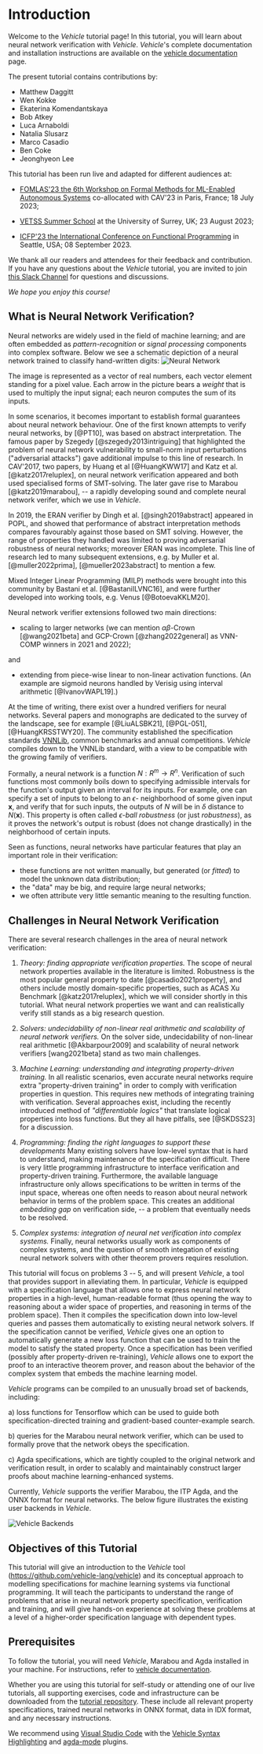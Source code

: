 # Introduction

Welcome to the *Vehicle* tutorial page!
In this tutorial, you will learn about neural network verification with *Vehicle*. *Vehicle*'s complete documentation and installation instructions are available on the [vehicle documentation](https://vehicle-lang.readthedocs.io/en/latest/installation.html) page.

The present tutorial contains contributions by:

- Matthew Daggitt
- Wen Kokke
- Ekaterina Komendantskaya
- Bob Atkey
- Luca Arnaboldi
- Natalia Slusarz
- Marco Casadio
- Ben Coke
- Jeonghyeon Lee

This tutorial has been run live and adapted for different audiences at:

- [FOMLAS'23 the 6th Workshop on Formal Methods for ML-Enabled Autonomous Systems](https://fomlas2023.wixsite.com/fomlas2023) co-allocated with CAV'23 in Paris, France; 18 July 2023;

- [VETSS Summer School](https://wp.doc.ic.ac.uk/vss/) at the University of Surrey, UK; 23 August 2023;

- [ICFP'23 the International Conference on Functional Programming](https://icfp23.sigplan.org/) in Seattle, USA; 08 September 2023.

We thank all our readers and attendees for their feedback and contribution. If you have any questions about the *Vehicle* tutorial, you are invited to join [this Slack Channel](https://join.slack.com/t/newworkspace-q484682/shared_invite/zt-1zhh8ql35-arcDaG0961BsI1nCcOWyEQ) for questions and discussions.

_We hope you enjoy this course!_

## What is Neural Network Verification?

Neural networks are widely used in the field of machine learning; and are often embedded as _pattern-recognition_ or _signal processing_ components into complex software. Below we see a schematic depiction of a neural network trained to classify hand-written digits:
![Neural Network](images/mnist_classification.png)

The image is represented as a vector of real numbers, each vector element standing for a pixel value. Each arrow in the picture bears a _weight_ that is used to multiply the input signal; each neuron computes the sum of its inputs.

In some scenarios, it becomes important to establish formal guarantees about neural network behaviour. One of the first known attempts to verify neural networks, by [@PT10], was based on abstract interpretation.
The famous paper by Szegedy [@szegedy2013intriguing] that highlighted the problem of neural network vulnerability to small-norm input perturbations ("adversarial attacks") gave additional impulse to this line of research. In CAV'2017, two papers, by Huang et al [@HuangKWW17] and
Katz et al. [@katz2017reluplex], on neural network verification appeared and both used specialised forms of SMT-solving. The later gave rise
to Marabou [@katz2019marabou], -- a rapidly developing sound and complete neural network verifer, which we use in *Vehicle*.

In 2019, the ERAN verifier by Dingh et al. [@singh2019abstract] appeared in POPL, and showed that performance of abstract interpretation methods
compares favourably against those based on SMT solving. However, the range of properties they handled was limited to proving adversarial robustness of neural networks; moreover ERAN was incomplete.
This line of research led to many subsequent extensions, e.g. by Muller et al. [@muller2022prima], [@mueller2023abstract] to mention a few.

Mixed Integer Linear Programming (MILP) methods were brought into this community by Bastani et al. [@BastaniILVNC16], and were further developed into working tools, e.g. Venus [@BotoevaKKLM20].

Neural network verifier extensions followed two main directions:

- scaling to larger networks (we can mention $\alpha\beta$-Crown [@wang2021beta] and GCP-Crown [@zhang2022general] as VNN-COMP winners in 2021 and 2022);

and

- extending from piece-wise linear to non-linear activation functions. (An example are sigmoid neurons handled by Verisig using interval arithmetic [@IvanovWAPL19].)

At the time of writing, there exist over a hundred verifiers for neural networks. Several papers and monographs are dedicated to the survey of the landscape, see for example [@LiuALSBK21], [@PGL-051], [@HuangKRSSTWY20]. The community established the specification standards [VNNLib](https://www.vnnlib.org/), common benchmarks and annual competitions. *Vehicle* compiles down to the VNNLib standard, with a view to be compatible with the growing family of verifiers.

Formally, a neural network is a function $N : R^m \rightarrow R^n$. Verification of such functions most commonly boils down to specifying admissible intervals for the function's output given an interval for its inputs. For example, one can specify a set of inputs to belong to an $\epsilon$- neighborhood of some given input $\mathbf{x}$, and verify that for such inputs, the outputs of $N$ will be in $\delta$ distance to $N(\mathbf{x})$. This property is often called $\epsilon$_-ball robustness_ (or just _robustness_), as it proves the network's output is robust (does not change drastically) in the neighborhood of certain inputs.

Seen as functions, neural networks have particular features that play an important role in their verification:

- these functions are not written manually, but generated (or _fitted_) to model the unknown data distribution;
- the "data" may be big, and require large neural networks;
- we often attribute very little semantic meaning to the resulting function.

## Challenges in Neural Network Verification

There are several research challenges in the area of neural network verification:

1. _Theory: finding appropriate verification properties._ The scope of neural network properties available in the literature is limited. Robustness is the most popular general property to date [@casadio2021property], and others include mostly domain-specific properties, such as ACAS Xu Benchmark [@katz2017reluplex], which we will consider shortly in this tutorial. What neural network properties we want and can realistically verify still stands as a big research question.

2. _Solvers: undecidability of non-linear real arithmetic and scalability of neural network verifiers._ On the solver side, undecidability of non-linear real arithmetic [@Akbarpour2009] and scalability of neural network verifiers [wang2021beta] stand as two main challenges.

3. _Machine Learning: understanding and integrating property-driven training._ In all realistic scenarios, even accurate neural networks require extra "property-driven training" in order to comply with verification properties in question. This requires new methods of integrating training with verification. Several approaches exist, including the recently introduced method of _"differentiable logics"_ that translate logical properties into loss functions. But they all have pitfalls, see [@SKDSS23] for a discussion.

4. _Programming: finding the right languages to support these developments_ Many existing solvers have low-level syntax that is hard to understand, making maintenance of the specification difficult. There is very little programming infrastructure to interface verification and property-driven training. Furthermore, the available language infrastructure only allows specifications to be written in terms of the input space, whereas one often needs to reason about neural network behavior in terms of the problem space. This creates an additional _embedding gap_ on verification side, -- a problem that eventually needs to be resolved.

5. _Complex systems: integration of neural net verification into complex systems._ Finally, neural networks usually work as components of complex systems, and the question of smooth integation of existing neural network solvers with other theorem provers requires resolution.

This tutorial will focus on problems 3 -- 5, and will present *Vehicle*, a tool that provides support in alleviating them. In particular, *Vehicle* is equipped with a specification language that allows one to express neural network properties in a high-level, human-readable format (thus opening the way to reasoning about a wider space of properties, and reasoning in terms of the problem space). Then it compiles the specification down into low-level queries and passes them automatically to existing neural network solvers. If the specification cannot be verified, *Vehicle* gives one an option to automatically generate a new loss function that can be used to train the model to satisfy the stated property. Once a specification has been verified (possibly after property-driven re-training), *Vehicle* allows one to export the proof to an interactive theorem prover, and reason about the behavior of the complex system that embeds the machine learning model.

*Vehicle* programs can be compiled to an unusually broad set of backends,
including:

a) loss functions for Tensorflow which can be used to guide
both specification-directed training and gradient-based counter-example
search.

b) queries for the Marabou neural network verifier, which
can be used to formally prove that the network obeys the specification.

c) Agda specifications, which are tightly coupled to the original network
and verification result, in order to scalably and maintainably construct
larger proofs about machine learning-enhanced systems.

Currently, *Vehicle* supports the verifier Marabou, the ITP Agda, and the ONNX format for neural networks.
The below figure illustrates the existing user backends in *Vehicle*.

![Vehicle Backends](images/vehicle-structure.png)


## Objectives of this Tutorial

This tutorial will give an introduction to the *Vehicle* tool
(<https://github.com/vehicle-lang/vehicle>) and its conceptual approach
to modelling specifications for machine learning systems via functional
programming. It will teach the participants to understand the
range of problems that arise in neural network property specification,
verification and training, and will give hands-on experience at
solving these problems at a level of a higher-order specification
language with dependent types.

## Prerequisites

To follow the tutorial, you will need *Vehicle*, Marabou and Agda installed in your machine.
For instructions, refer to [vehicle documentation](https://vehicle-lang.readthedocs.io/en/latest/installation.html).

Whether you are using this tutorial for self-study or attending one of our live tutorials, all supporting exercises, code and infrastructure can be downloaded from the [tutorial repository](https://github.com/vehicle-lang/vehicle-tutorial). These include all relevant  property specifications, trained neural networks in ONNX format, data in IDX format, and any necessary instructions. 

We recommend using [Visual Studio Code](https://code.visualstudio.com) with the [Vehicle Syntax Highlighting](https://marketplace.visualstudio.com/items?itemName=wenkokke.vehicle-syntax-highlighting) and [agda-mode](https://marketplace.visualstudio.com/items?itemName=banacorn.agda-mode) plugins.
